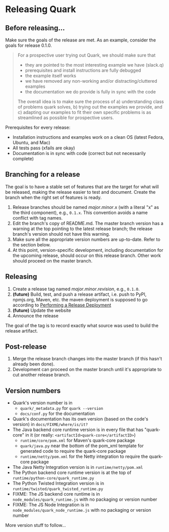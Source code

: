 # Releasing Quark

## Before releasing...

Make sure the goals of the release are met. As an example, consider the goals for release 0.1.0.

> For a prospective user trying out Quark, we should make sure that
>
> - they are pointed to the most interesting example we have (slack.q)
> - prerequisites and install instructions are fully debugged
> - the example itself works
> - we have removed any non-working and/or distracting/cluttered examples
> - the documentation we do provide is fully in sync with the code
>
> The overall idea is to make sure the process of a) understanding class of problems quark solves, b) trying out the examples we provide, and c) adapting our examples to fit their own specific problems is as streamlined as possible for prospective users.

Prerequisites for every release:

- Installation instructions and examples work on a clean OS (latest Fedora, Ubuntu, and Mac)
- All tests pass (xfails are okay)
- Documentation is in sync with code (correct but not necessarily complete)


## Branching for a release

The goal is to have a stable set of features that are the target for what will be released, making the release easier to test and document. Create the branch when the right set of features is ready.

1. Release branches should be named *major*.*minor*.x (with a literal "x" as the third component), e.g., `0.1.x`. This convention avoids a name conflict with tag names.
2. Edit the branch's copy of README.md. The master branch version has a warning at the top pointing to the latest release branch; the release branch's version should not have this warning.
3. Make sure all the appropriate version numbers are up-to-date. Refer to the section below.
4. At this point, version-specific development, including documentation for the upcoming release, should occur on this release branch. Other work should proceed on the master branch.


## Releasing

1. Create a release tag named *major*.*minor*.*revision*, e.g., `0.1.0`.
2. **(future)** Build, test, and push a release artifact, i.e. push to PyPI, npmjs.org, Maven, etc.
   the maven deployment is supposed to go according to [Performing a Release Deployment](http://central.sonatype.org/pages/apache-maven.html#performing-a-release-deployment)
3. **(future)** Update the website
4. Announce the release

The goal of the tag is to record exactly what source was used to build the release artifact.


## Post-release

1. Merge the release branch changes into the master branch (if this hasn't already been done).
2. Development can proceed on the master branch until it's appropriate to cut another release branch.


## Version numbers

- Quark's version number is in
  - `quark/_metadata.py` for `quark --version`
  - `docs/conf.py` for the documentation
- Quark's documentation has its own version (based on the code's version) in `docs/FIXME/where/is/it?`
- The Java backend core runtime version is in every file that has "quark-core" in it (or really: `<artifactId>quark-core</artifactID>`)
  - `runtime/core/pom.xml` for Maven's quark-core package
  - `quark/java.py` near the bottom of the pom_xml template for generated code to require the quark-core package
  - `runtime/netty/pom.xml` for the Netty integration to require the quark-core package
- The Java Netty Integration version is in `runtime/netty/pom.xml`
- The Python backend core runtime version is at the top of `runtime/python-core/quark_runtime.py`
- The Python Twisted Integration version is in `runtime/twisted/quark_twisted_runtime.py`
- FIXME: The JS backend core runtime is in `node_modules/quark_runtime.js` with no packaging or version number
- FIXME: The JS Node Integration is in `node_modules/quark_node_runtime.js` with no packaging or version number

More version stuff to follow...
